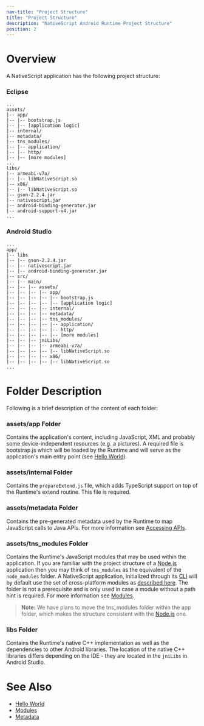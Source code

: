```yaml
---
nav-title: "Project Structure"
title: "Project Structure"
description: "NativeScript Android Runtime Project Structure"
position: 2
---
```


# Overview
A NativeScript application has the following project structure:

### Eclipse
```
...
assets/
|-- app/
|-- |-- bootstrap.js
|-- |-- [application logic]
|-- internal/
|-- metadata/
|-- tns_modules/
|-- |-- application/
|-- |-- http/
|-- |-- [more modules]
...
libs/
|-- armeabi-v7a/
|-- |-- libNativeScript.so
|-- x86/
|-- |-- libNativeScript.so
|-- gson-2.2.4.jar
|-- nativescript.jar
|-- android-binding-generator.jar
|-- android-support-v4.jar
...
```

### Android Studio
```
...
app/
|-- libs
|-- |-- gson-2.2.4.jar
|-- |-- nativescript.jar
|-- |-- android-binding-generator.jar
|-- src/
|-- |-- main/
|-- |-- |-- assets/
|-- |-- |-- |-- app/
|-- |-- |-- |-- |-- bootstrap.js
|-- |-- |-- |-- |-- [application logic]
|-- |-- |-- |-- internal/
|-- |-- |-- |-- metadata/
|-- |-- |-- |-- tns_modules/
|-- |-- |-- |-- |-- application/
|-- |-- |-- |-- |-- http/
|-- |-- |-- |-- |-- [more modules]
|-- |-- |-- jniLibs/
|-- |-- |-- |-- armeabi-v7a/
|-- |-- |-- |-- |-- libNativeScript.so
|-- |-- |-- |-- x86/
|-- |-- |-- |-- |-- libNativeScript.so
...
```

# Folder Description
Following is a brief description of the content of each folder:

### assets/app Folder
Contains the application's content, including JavaScript, XML and probably some device-independent resources (e.g. a pictures). A required file is bootstrap.js which will be loaded by the Runtime and will serve as the application's main entry point (see [Hello World](./hello-world.md)).

### assets/internal Folder
Contains the `prepareExtend.js` file, which adds TypeScript support on top of the Runtime's extend routine. This file is required.

### assets/metadata Folder
Contains the pre-generated metadata used by the Runtime to map JavaScript calls to Java APIs. For more information see [Accessing APIs](../metadata/accessing-packages.md).

### assets/tns_modules Folder
Contains the Runtime's JavaScript modules that may be used within the application. If you are familiar with the project structure of a [Node.js](http://nodejs.org/) application then you may think of `tns_modules` as the equivalent of the `node_modules` folder. A NativeScript application, initialized through its [CLI](https://github.com/NativeScript/nativescript-cli) will by default use the set of cross-platform modules as [described here](https://github.com/NativeScript/docs). The folder is not a prerequisite and is only used in case a module without a path hint is required. For more information see [Modules](./modules.md).

>**Note:** We have plans to move the tns_modules folder within the app folder, which makes the structure consistent with the [Node.js](http://nodejs.org/) one.

### libs Folder
Contains the Runtime's native C++ implementation as well as the dependencies to other Android libraries. The location of the native C++ libraries differs depending on the IDE - they are located in the `jniLibs` in Android Studio.

# See Also
* [Hello World](./hello-world.md)
* [Modules](./modules.md)
* [Metadata](../metadata/accessing-packages.md)
